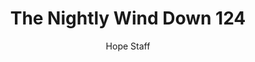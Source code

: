 ---
image: /assets/img/nwd/124_nwd_john_5_24_b_tpt.png
title: The Nightly Wind Down 124
number: 124
categories:
  - The Nightly Wind Down
author: Hope Staff
notes: The Nightly Wind Down 124
embed: >-
  EMBED_GOES_HERE
transcript: >-
  SOME LINES OF TEXT START HERE
---